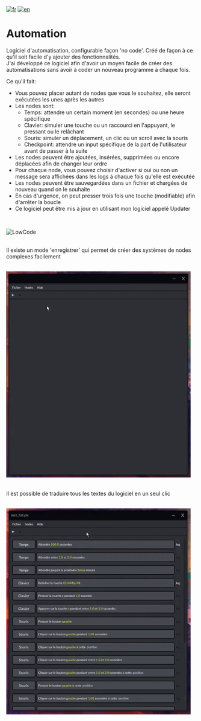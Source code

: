 [![fr](https://img.shields.io/badge/lang-fr-red.svg)](README.md)
[![en](https://img.shields.io/badge/lang-en-blue.svg)](README.en.md)

# Automation
Logiciel d'automatisation, configurable façon 'no code'. Créé de façon à ce qu'il soit facile d'y ajouter des fonctionnalités. <br>
J'ai développé ce logiciel afin d'avoir un moyen facile de créer des automatisations sans avoir à coder un nouveau programme à chaque fois. <br>

Ce qu'il fait:
* Vous pouvez placer autant de nodes que vous le souhaitez, elle seront exécutées les unes après les autres
* Les nodes sont:
   * Temps: attendre un certain moment (en secondes) ou une heure spécifique
   * Clavier: simuler une touche ou un raccourci en l'appuyant, le pressant ou le relâchant
   * Souris: simuler un déplacement, un clic ou un scroll avec la souris
   * Checkpoint: attendre un input spécifique de la part de l'utilisateur avant de passer à la suite
* Les nodes peuvent être ajoutées, insérées, supprimées ou encore déplacées afin de changer leur ordre
* Pour chaque node, vous pouvez choisir d'activer si oui ou non un message sera affichées dans les logs à chaque fois qu'elle est exécutée
* Les nodes peuvent être sauvegardées dans un fichier et chargées de nouveau quand on le souhaite
* En cas d'urgence, on peut presser trois fois une touche (modifiable) afin d'arrêter la boucle
* Ce logiciel peut être mis à jour en utilisant mon logiciel appelé Updater
<br>

![LowCode](sources/Automation_full.gif)

<br>
Il existe un mode 'enregistrer' qui permet de créer des systèmes de nodes complexes facilement
<br><br>

![LowCode](sources/Automation_record.gif)

<br>
Il est possible de traduire tous les textes du logiciel en un seul clic
<br><br>

![LowCode](sources/Automation_lang.gif)


